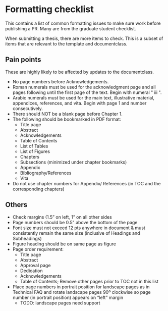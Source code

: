 # Formatting checklist

This contains a list of common formatting issues to make sure work before publishing a PR. Many are from the graduate student checklist. 

When submitting a thesis, there are more items to check. This is a subset of items that are relevant to the template and documentclass.

## Pain points

These are highly likely to be affected by updates to the documentclass.

- No page numbers before Acknowledgements.
- Roman numerals must be used for the acknowledgment page and all pages following until the first page of the text. Begin with numeral " iii ".
- Arabic numerals must be used for the main text, illustrative material, appendices, references, and vita. Begin with page 1 and number consecutively. 
- There should NOT be a blank page before Chapter 1.
- The following should be bookmarked in PDF format:
  - Title page
  - Abstract
  - Acknowledgements
  - Table of Contents
  - List of Tables
  - List of Figures
  - Chapters
  - Subsections (minimized under chapter bookmarks)
  - Appendix
  - Bibliography/References
  - Vita
- Do not use chapter numbers for Appendix/ References (in TOC and the corresponding chapters)


## Others

- Check margins (1.5” on left, 1” on all other sides
- Page numbers should be 0.5" above the bottom of the page
- Font size must not  exceed 12 pts anywhere in document & must consistently remain the same size (inclusive of Headings and Subheadings)
- Figure heading should be on same page as figure
- Page order requirement:
  - Title page
  - Abstract
  - Approval page
  - Dedication
  - Acknowledgements
  - Table of Contents; Remove other pages prior to TOC not in this list
- Place page numbers in portrait position for landscape pages as in Technical FAQ and rotate landscape pages 90º clockwise so page number (in portrait position) appears on “left” margin
    - TODO: landscape pages need support